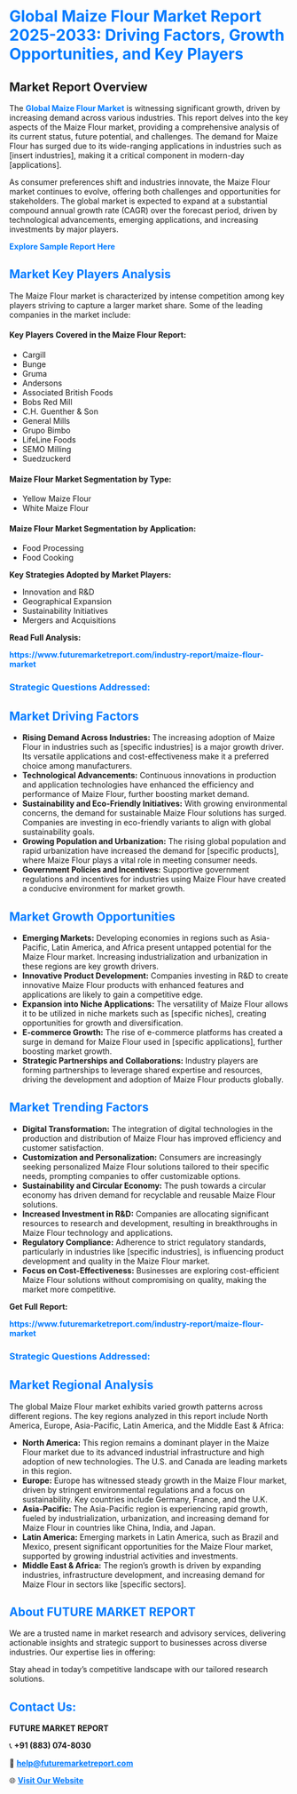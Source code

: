 <h1 style="color: #007BFF;">Global Maize Flour Market Report 2025-2033: Driving Factors, Growth Opportunities, and Key Players</h1>

<section id="overview">
<h2>Market Report Overview</h2>
<p>The <a href="https://www.futuremarketreport.com/industry-report/maize-flour-market" style="color: #007BFF; text-decoration: none;"><strong>Global Maize Flour Market</strong></a> is witnessing significant growth, driven by increasing demand across various industries. This report delves into the key aspects of the Maize Flour market, providing a comprehensive analysis of its current status, future potential, and challenges. The demand for Maize Flour has surged due to its wide-ranging applications in industries such as [insert industries], making it a critical component in modern-day [applications].</p>
<p>As consumer preferences shift and industries innovate, the Maize Flour market continues to evolve, offering both challenges and opportunities for stakeholders. The global market is expected to expand at a substantial compound annual growth rate (CAGR) over the forecast period, driven by technological advancements, emerging applications, and increasing investments by major players.</p>
</section>

<section id="overview">
<p><a href="https://www.futuremarketreport.com/request-sample/reportId=57710" style="color: #007BFF; text-decoration: none;"><strong>Explore Sample Report Here</strong></a></p>
</section>

<section id="key-players">
<h2 style="color: #007BFF;">Market Key Players Analysis</h2>
<p>The Maize Flour market is characterized by intense competition among key players striving to capture a larger market share. Some of the leading companies in the market include:</p>
<h4>Key Players Covered in the Maize Flour Report:</h4>
<ul><li>Cargill</li><li>Bunge</li><li>Gruma</li><li>Andersons</li><li>Associated British Foods</li><li>Bobs Red Mill</li><li>C.H. Guenther &amp; Son</li><li>General Mills</li><li>Grupo Bimbo</li><li>LifeLine Foods</li><li>SEMO Milling</li><li>Suedzuckerd</li></ul>
<h4>Maize Flour Market Segmentation by Type:</h4>
<ul><li>Yellow Maize Flour</li><li>White Maize Flour</li></ul>

<h4>Maize Flour Market Segmentation by Application:</h4>
<ul><li>Food Processing</li><li>Food Cooking</li></ul>
<p><strong>Key Strategies Adopted by Market Players:</strong></p>
<ul>
<li>Innovation and R&D</li>
<li>Geographical Expansion</li>
<li>Sustainability Initiatives</li>
<li>Mergers and Acquisitions</li>
</ul>
</section>

<section>
<p><strong>Read Full Analysis: </strong></p><a href="https://www.futuremarketreport.com/industry-report/maize-flour-market" style="color: #007BFF; text-decoration: none;"><strong>https://www.futuremarketreport.com/industry-report/maize-flour-market</strong></a>
<h3 style="color: #007BFF;">Strategic Questions Addressed:</h3>
</section>

<section id="driving-factors">
<h2 style="color: #007BFF;">Market Driving Factors</h2>
<ul>
<li><strong>Rising Demand Across Industries:</strong> The increasing adoption of Maize Flour in industries such as [specific industries] is a major growth driver. Its versatile applications and cost-effectiveness make it a preferred choice among manufacturers.</li>
<li><strong>Technological Advancements:</strong> Continuous innovations in production and application technologies have enhanced the efficiency and performance of Maize Flour, further boosting market demand.</li>
<li><strong>Sustainability and Eco-Friendly Initiatives:</strong> With growing environmental concerns, the demand for sustainable Maize Flour solutions has surged. Companies are investing in eco-friendly variants to align with global sustainability goals.</li>
<li><strong>Growing Population and Urbanization:</strong> The rising global population and rapid urbanization have increased the demand for [specific products], where Maize Flour plays a vital role in meeting consumer needs.</li>
<li><strong>Government Policies and Incentives:</strong> Supportive government regulations and incentives for industries using Maize Flour have created a conducive environment for market growth.</li>
</ul>
</section>

<section id="growth-opportunities">
<h2 style="color: #007BFF;">Market Growth Opportunities</h2>
<ul>
<li><strong>Emerging Markets:</strong> Developing economies in regions such as Asia-Pacific, Latin America, and Africa present untapped potential for the Maize Flour market. Increasing industrialization and urbanization in these regions are key growth drivers.</li>
<li><strong>Innovative Product Development:</strong> Companies investing in R&D to create innovative Maize Flour products with enhanced features and applications are likely to gain a competitive edge.</li>
<li><strong>Expansion into Niche Applications:</strong> The versatility of Maize Flour allows it to be utilized in niche markets such as [specific niches], creating opportunities for growth and diversification.</li>
<li><strong>E-commerce Growth:</strong> The rise of e-commerce platforms has created a surge in demand for Maize Flour used in [specific applications], further boosting market growth.</li>
<li><strong>Strategic Partnerships and Collaborations:</strong> Industry players are forming partnerships to leverage shared expertise and resources, driving the development and adoption of Maize Flour products globally.</li>
</ul>
</section>

<section id="trending-factors">
<h2 style="color: #007BFF;">Market Trending Factors</h2>
<ul>
<li><strong>Digital Transformation:</strong> The integration of digital technologies in the production and distribution of Maize Flour has improved efficiency and customer satisfaction.</li>
<li><strong>Customization and Personalization:</strong> Consumers are increasingly seeking personalized Maize Flour solutions tailored to their specific needs, prompting companies to offer customizable options.</li>
<li><strong>Sustainability and Circular Economy:</strong> The push towards a circular economy has driven demand for recyclable and reusable Maize Flour solutions.</li>
<li><strong>Increased Investment in R&D:</strong> Companies are allocating significant resources to research and development, resulting in breakthroughs in Maize Flour technology and applications.</li>
<li><strong>Regulatory Compliance:</strong> Adherence to strict regulatory standards, particularly in industries like [specific industries], is influencing product development and quality in the Maize Flour market.</li>
<li><strong>Focus on Cost-Effectiveness:</strong> Businesses are exploring cost-efficient Maize Flour solutions without compromising on quality, making the market more competitive.</li>
</ul>
</section>

<section>
<p><strong>Get Full Report: </strong></p><a href="https://www.futuremarketreport.com/industry-report/maize-flour-market" style="color: #007BFF; text-decoration: none;"><strong>https://www.futuremarketreport.com/industry-report/maize-flour-market</strong></a>
<h3 style="color: #007BFF;">Strategic Questions Addressed:</h3>
</section>


<section id="regional-analysis">
<h2 style="color: #007BFF;">Market Regional Analysis</h2>
<p>The global Maize Flour market exhibits varied growth patterns across different regions. The key regions analyzed in this report include North America, Europe, Asia-Pacific, Latin America, and the Middle East & Africa:</p>
<ul>
<li><strong>North America:</strong> This region remains a dominant player in the Maize Flour market due to its advanced industrial infrastructure and high adoption of new technologies. The U.S. and Canada are leading markets in this region.</li>
<li><strong>Europe:</strong> Europe has witnessed steady growth in the Maize Flour market, driven by stringent environmental regulations and a focus on sustainability. Key countries include Germany, France, and the U.K.</li>
<li><strong>Asia-Pacific:</strong> The Asia-Pacific region is experiencing rapid growth, fueled by industrialization, urbanization, and increasing demand for Maize Flour in countries like China, India, and Japan.</li>
<li><strong>Latin America:</strong> Emerging markets in Latin America, such as Brazil and Mexico, present significant opportunities for the Maize Flour market, supported by growing industrial activities and investments.</li>
<li><strong>Middle East & Africa:</strong> The region’s growth is driven by expanding industries, infrastructure development, and increasing demand for Maize Flour in sectors like [specific sectors].</li>
</ul>
</section>

<footer>
<h2 style="color: #007BFF;">About FUTURE MARKET REPORT</h2>
<p>We are a trusted name in market research and advisory services, delivering actionable insights and strategic support to businesses across diverse industries. Our expertise lies in offering:</p>

<p>Stay ahead in today’s competitive landscape with our tailored research solutions.</p>

<h2 style="color: #007BFF;">Contact Us:</h2>
<p><strong>FUTURE MARKET REPORT</strong></p>
<p>📞 <strong>+91 (883) 074-8030</strong></p>
<p>📧 <strong><a href="mailto:help@futuremarketreport.com" style="color: #007BFF;">help@futuremarketreport.com</a></strong></p>
<p>🌐 <strong><a href="https://www.futuremarketreport.com/" style="color: #007BFF;">Visit Our Website</a></strong></p>
</footer>